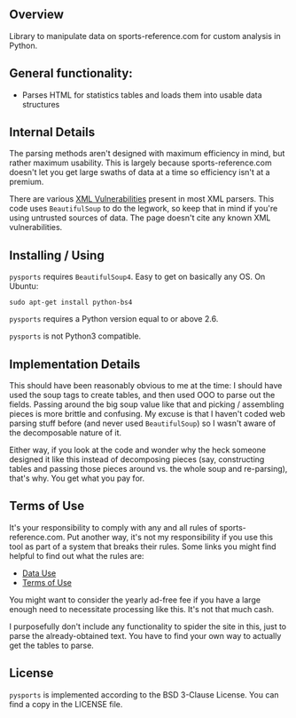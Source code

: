 ## Overview

Library to manipulate data on sports-reference.com for custom analysis in
Python.

## General functionality:

 - Parses HTML for statistics tables and loads them into usable data structures

## Internal Details

The parsing methods aren't designed with maximum efficiency in mind, but rather
maximum usability.  This is largely because sports-reference.com doesn't let
you get large swaths of data at a time so efficiency isn't at a premium.

There are various [XML
Vulnerabilities](https://docs.python.org/2/library/xml.html#xml-vulnerabilities)
present in most XML parsers.  This code uses `BeautifulSoup` to do the legwork,
so keep that in mind if you're using untrusted sources of data.  The page
doesn't cite any known XML vulnerabilities.

## Installing / Using

`pysports` requires `BeautifulSoup4`.  Easy to get on basically any OS.  On
Ubuntu:

`sudo apt-get install python-bs4`

`pysports` requires a Python version equal to or above 2.6.

`pysports` is not Python3 compatible.

## Implementation Details

This should have been reasonably obvious to me at the time: I should have used
the soup tags to create tables, and then used OOO to parse out the fields.
Passing around the big soup value like that and picking / assembling pieces is
more brittle and confusing.  My excuse is that I haven't coded web parsing
stuff before (and never used `BeautifulSoup`) so I wasn't aware of the
decomposable nature of it.

Either way, if you look at the code and wonder why the heck someone designed it
like this instead of decomposing pieces (say, constructing tables and passing
those pieces around vs. the whole soup and re-parsing), that's why.  You get
what you pay for.

## Terms of Use

It's your responsibility to comply with any and all rules of
sports-reference.com.  Put another way, it's not my responsibility if you use
this tool as part of a system that breaks their rules.  Some links you might
find helpful to find out what the rules are:

- [Data Use](http://www.sports-reference.com/data_use.shtml)
- [Terms of Use](http://www.sports-reference.com/termsofuse.shtml)

You might want to consider the yearly ad-free fee if you have a large enough
need to necessitate processing like this.  It's not that much cash.

I purposefully don't include any functionality to spider the site in this, just
to parse the already-obtained text.  You have to find your own way to actually
get the tables to parse.

## License

`pysports` is implemented according to the BSD 3-Clause License.  You can find
a copy in the LICENSE file.
